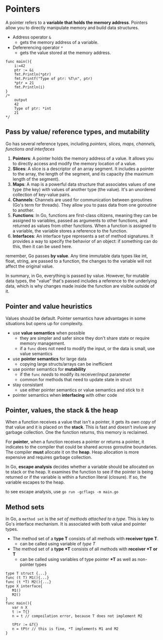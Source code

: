 # Pointers

A pointer refers to a **variable that holds the memory address**. Pointers allow you to directly manipulate memory and build data structures.

- Address operator `&`
  - gets the memory address of a variable.
- Defererencing operator `*`
  - gets the value stored at the memory address.

```golang
func main(){
    i:=42
    ptr := &i
    fmt.Println(*ptr)
    fmt.Printf("Type of ptr: %T\n", ptr)
    *ptr = 21
    fmt.Println(i)
}
/*
    output
    42
    Type of ptr: *int
    21
*/
```

## Pass by value/ reference types, and mutability

Go has several reference types, including _pointers, slices, maps, channels, functions and interfaces_

1. **Pointers**: A pointer holds the memory address of a value. It allows you to directly access and
   modify the memory location of a value.
2. **Slices**: A slice is a descriptor of an array segment. It includes a pointer to the array, the
   length of the segment, and its capacity (the maximum length of the segment).
3. **Maps**: A map is a powerful data structure that associates values of one type (the key) with
   values of another type (the value). It's an unordered collection of key-value pairs.
4. **Channels**: Channels are used for communication between goroutines (Go's term for
   threads). They allow you to pass data from one goroutine to another.
5. **Functions**: In Go, functions are first-class citizens, meaning they can be assigned to
   variables, passed as arguments to other functions, and returned as values from other functions.
   When a function is assigned to a variable, the variable stores a reference to the function.
6. **Interfaces**: An interface type represents a set of method signatures. It provides a way to
   specify the behavior of an object: if something can do this, then it can be used here.

remember, Go passes **by value**. Any time immutable data types like int, float, string, are passed to a function, the changes to the variable will not affect the original value.

In summary, in Go, everything is passed by value. However, for mutable data types, the
"value" that's passed includes a reference to the underlying data, which is why changes
made inside the function are visible outside of it.

## Pointer and value heuristics

Values should be default. Pointer semantics have advantages in some situations but opens up for complexity.

- use **value semantics** when possible
  - they are simpler and safer since they don't share state or require memory management.
  - if a `func` does not need to modify the input, or the data is small, use value semantics
- use **pointer semantics** for large data
  - copying large structs/arrays can be inefficient
- use pointer semantics for **mutability**
  - if the `func` _needs_ to modify its receiver/input parameter
  - common for methods that need to update state in struct
- stay consistant
  - use either pointer semantics or value semantics and stick to it
- pointer semantics when **interfacing** with other code

## Pointer, values, the stack & the heap

When a function receives a value that isn't a pointer, it gets its _own copy_ of that value and it is placed on the **stack**. This is fast and doesn't invluve any garbage collection. One the function returns, this memory is reclaimed.

For **pointer**, when a function receives a pointer or returns a pointer, it indicates to the compiler that could be shared across goroutine boundaries. The compiler **must** allocate it on the **heap**. Heap allocation is more expensive and requires garbage collection.

In Go, **escape analysis** decides whether a variable should be allocated on te stack or the heap. It examines the function to see if the pointer is being returned or if the variable is within a function literal (closure). If so, the variable escapes to the heap.

to see escape analysis, use `go run -gcflags -m main.go`

## Method sets

In Go, a `method set` is the _set of methods attached to a type_. This is key to Go's interface mechanism. It is associated with both value and pointer types.

- The method set of a **type T** consists of all methods with **receiver type T**.
  - can be called using variable of _type T_
- The method set of a **type \*T** consists of all methods with **receiver \*T or T**
  - can be called using variables of type pointer **\*T** as well as non-pointer types

```golang
type T struct {...}
func (t T) M1(){...}
func (t *T) M2(){...}
type X interface{
   M1()
   M2()
}
func main(){
   var n X
   t := T{}
   n = t // compoilation error, because T does not implement M2

   tPtr := &T{}
   n = tPtr // this is fine, *T implements M1 and M2
}
```
